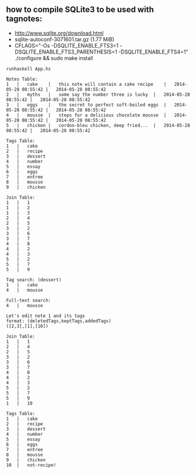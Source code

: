 how to compile SQLite3 to be used with tagnotes:
---

- http://www.sqlite.org/download.html
- sqlite-autoconf-3071601.tar.gz (1.77 MiB) 	
- CFLAGS="-Os -DSQLITE_ENABLE_FTS3=1 -DSQLITE_ENABLE_FTS3_PARENTHESIS=1 -DSQLITE_ENABLE_FTS4=1" ./configure && sudo make install


```
runhaskell App.hs

Notes Table:
1	|	cake	|	this note will contain a cake recipe	|	2014-05-28 08:55:42	|	2014-05-28 08:55:42
2	|	myths	|	some say the number three is lucky	|	2014-05-28 08:55:42	|	2014-05-28 08:55:42
3	|	eggs	|	the secret to perfect soft-boiled eggs	|	2014-05-28 08:55:42	|	2014-05-28 08:55:42
4	|	mousse	|	steps for a delicious chocolate mousse	|	2014-05-28 08:55:42	|	2014-05-28 08:55:42
5	|	chicken	|	cordon-bleu chicken, deep fried...	|	2014-05-28 08:55:42	|	2014-05-28 08:55:42

Tags Table:
1	|	cake
2	|	recipe
3	|	dessert
4	|	number
5	|	essay
6	|	eggs
7	|	entree
8	|	mousse
9	|	chicken

Join Table:
1	|	1
1	|	2
1	|	3
2	|	4
2	|	5
3	|	2
3	|	6
3	|	7
4	|	8
4	|	2
4	|	3
5	|	2
5	|	7
5	|	9

Tag search: (dessert)
1	|	cake
4	|	mousse

Full-text search:
4	|	mousse

Let's edit note 1 and its tags
format: (deletedTags,keptTags,addedTags)
([2,3],[1],[10])

Join Table:
1	|	1
2	|	4
2	|	5
3	|	2
3	|	6
3	|	7
4	|	8
4	|	2
4	|	3
5	|	2
5	|	7
5	|	9
1	|	10

Tags Table:
1	|	cake
2	|	recipe
3	|	dessert
4	|	number
5	|	essay
6	|	eggs
7	|	entree
8	|	mousse
9	|	chicken
10	|	not-recipe!
```